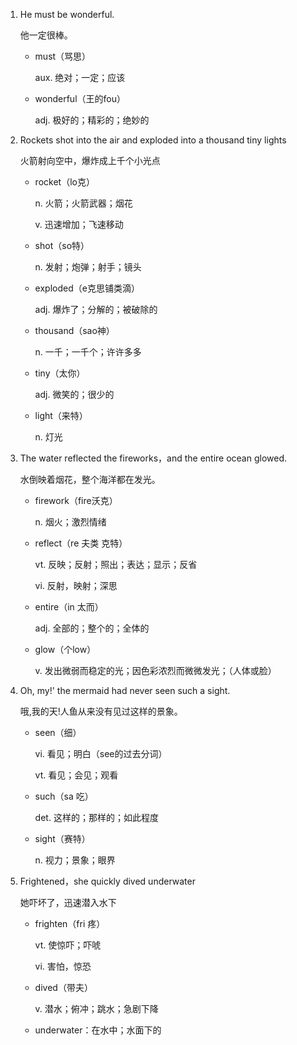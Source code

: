 1. He must be wonderful.

    他一定很棒。

    - must（骂思）

        aux. 绝对；一定；应该

    - wonderful（王的fou）

        adj. 极好的；精彩的；绝妙的

2. Rockets shot into the air and exploded into a thousand tiny lights

    火箭射向空中，爆炸成上千个小光点

    - rocket（lo克）

        n. 火箭；火箭武器；烟花

        v. 迅速增加；飞速移动

    - shot（so特）

        n. 发射；炮弹；射手；镜头

    - exploded（e克思铺类滴）

        adj. 爆炸了；分解的；被破除的

    - thousand（sao神）

        n. 一千；一千个；许许多多

    - tiny（太你）

        adj. 微笑的；很少的

    - light（来特）

        n. 灯光

3. The water reflected the fireworks，and the entire ocean glowed.

    水倒映着烟花，整个海洋都在发光。

    - firework（fire沃克）

        n. 烟火；激烈情绪

    - reflect（re 夫类 克特）

        vt. 反映；反射；照出；表达；显示；反省

        vi. 反射，映射；深思

    - entire（in 太而）

        adj. 全部的；整个的；全体的

    - glow（个low）

        v. 发出微弱而稳定的光；因色彩浓烈而微微发光；（人体或脸）

    
4. Oh, my!' the mermaid had never seen such a sight.

    哦,我的天!人鱼从来没有见过这样的景象。

    - seen（细）

        vi. 看见；明白（see的过去分词）

        vt. 看见；会见；观看

    - such（sa 吃）

        det. 这样的；那样的；如此程度

    - sight（赛特）

        n. 视力；景象；眼界

5. Frightened，she quickly dived underwater

    她吓坏了，迅速潜入水下

    - frighten（fri 疼）

        vt. 使惊吓；吓唬

        vi. 害怕，惊恐

    - dived（带夫）

        v. 潜水；俯冲；跳水；急剧下降

    - underwater：在水中；水面下的


